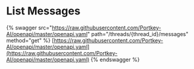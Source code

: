 # List Messages

{% swagger src="https://raw.githubusercontent.com/Portkey-AI/openapi/master/openapi.yaml" path="/threads/{thread_id}/messages" method="get" %}
[https://raw.githubusercontent.com/Portkey-AI/openapi/master/openapi.yaml](https://raw.githubusercontent.com/Portkey-AI/openapi/master/openapi.yaml)
{% endswagger %}

